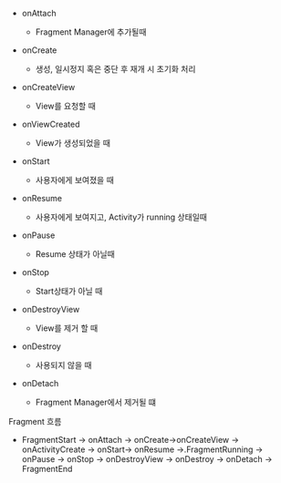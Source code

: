 - onAttach
	- Fragment Manager에 추가될때

- onCreate
	- 생성, 일시정지 혹은 중단 후 재개 시 초기화 처리

- onCreateView
	- View를 요청할 때

- onViewCreated
	- View가 생성되었을 때

- onStart
	- 사용자에게 보여졌을 때

- onResume
	- 사용자에게 보여지고, Activity가 running 상태일때

- onPause
	- Resume 상태가 아닐때

- onStop
	- Start상태가 아닐 때

- onDestroyView
	- View를 제거 할 때

- onDestroy
	- 사용되지 않을 때

- onDetach
	- Fragment Manager에서 제거될 떄

Fragment 흐름
- FragmentStart -> onAttach -> onCreate->onCreateView -> onActivityCreate -> onStart-> onResume ->.FragmentRunning -> onPause -> onStop -> onDestroyView -> onDestroy -> onDetach -> FragmentEnd